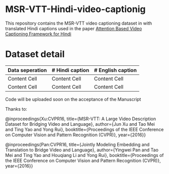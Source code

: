 # MSR-VTT-Hindi-video-captionig
This repository contains the MSR-VTT video captioning dataset in with translated Hindi captions used in the paper [Attention Based Video Captioning Framework for Hindi
]()

# Dataset detail
| Data seperation  | # Hindi caption | # English caption |
| ------------- | ------------- |------------- |
| Content Cell  | Content Cell  | Content Cell  |
| Content Cell  | Content Cell  | Content Cell  |

Code will be uploaded soon on the acceptance of the Manuscript


Thanks to:

@inproceedings{Xu:CVPR16,
title={MSR-VTT: A Large Video Description Dataset for Bridging Video and Language},
author={Jun Xu and Tao Mei and Ting Yao and Yong Rui},
booktitle={Proceedings of the IEEE Conference on Computer Vision and Pattern Recognition (CVPR)},
year={2016}}

@inproceedings{Pan:CVPR16,
title={Jointly Modeling Embedding and Translation to Bridge Video and Language},
author={Yingwei Pan and Tao Mei and Ting Yao and Houqiang Li and Yong Rui},
booktitle={Proceedings of the IEEE Conference on Computer Vision and Pattern Recognition (CVPR)},
year={2016}}
            
